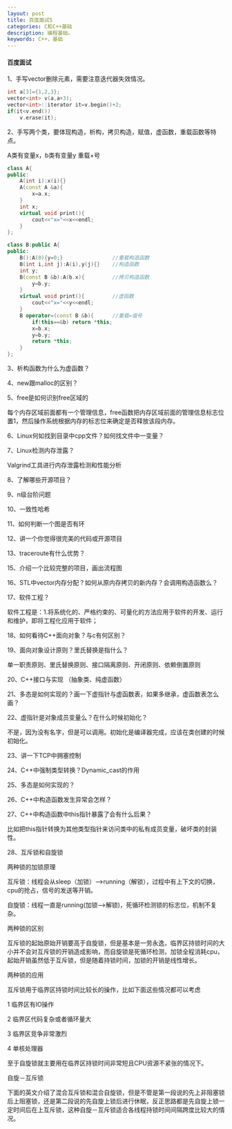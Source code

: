 ```yaml
---
layout: post
title: 百度面试5
categories: C和C++基础
description: 编程基础。
keywords: C++，基础
---
```


#### 百度面试

1、手写vector删除元素，需要注意迭代器失效情况。

```cpp
int a[3]={1,2,3};
vector<int> v(a,a+3);
vector<int>::iterator it=v.begin()+2;
if(it<v.end())
	v.erase(it);
```

2、手写两个类，要体现构造，析构，拷贝构造，赋值，虚函数，重载函数等特点。

A类有变量x，b类有变量y 重载+号

```cpp
class A{
public:
	A(int i):x(i){}
	A(const A &a){
		x=a.x;
	}
	int x;
	virtual void print(){         
		cout<<"x="<<x<<endl;
	}
};

class B:public A{
public:
	B():A(0){y=0;}                //重载构造函数
	B(int i,int j):A(i),y(j){}    //构造函数
	int y;
	B(const B &b):A(b.x){         //拷贝构造函数
		y=b.y;
	}
	virtual void print(){         //虚函数
		cout<<"x="<<y<<endl;
	}
	B operator=(const B &b){      //重载=值号
		if(this==&b) return *this;
		x=b.x;
		y=b.y;
		return *this;
	}
};
```

3、析构函数为什么为虚函数？

4、new跟malloc的区别？

5、free是如何识别free区域的

每个内存区域前面都有一个管理信息，free函数把内存区域前面的管理信息标志位置1，然后操作系统根据内存的标志位来确定是否释放该段内存。

6、Linux何如找到目录中cpp文件？如何找文件中一变量？

7、Linux检测内存泄露？

Valgrind工具进行内存泄露检测和性能分析

8、了解哪些开源项目？

9、n级台阶问题

10、一致性哈希

11、如何判断一个图是否有环

12、讲一个你觉得很完美的代码或开源项目

13、traceroute有什么优势？

15、介绍一个比较完整的项目，画出流程图

16、STL中vector内存分配？如何从原内存拷贝的新内存？会调用构造函数么？

17、软件工程？

软件工程是：1.将系统化的、严格约束的、可量化的方法应用于软件的开发、运行和维护，即将工程化应用于软件；

18、如何看待C++面向对象？与c有何区别？

19、面向对象设计原则？里氏替换是指什么？

单一职责原则、里氏替换原则、接口隔离原则、开闭原则、依赖倒置原则

20、C++接口与实现 （抽象类、纯虚函数）

21、多态是如何实现的？画一下虚指针与虚函数表，如果多继承，虚函数表怎么画？

22、虚指针是对象成员变量么？在什么时候初始化？

不是，因为没有名字，但是可以调用。初始化是编译器完成，应该在类创建的时候初始化。

23、讲一下TCP中拥塞控制

24、C++中强制类型转换？Dynamic_cast的作用

25、多态是如何实现的？

26、C++中构造函数发生异常会怎样？

27、C++中构造函数中this指针暴露了会有什么后果？

比如把this指针转换为其他类型指针来访问类中的私有成员变量，破坏类的封装性。

28、互斥锁和自旋锁

两种锁的加锁原理

互斥锁：线程会从sleep（加锁）——>running（解锁），过程中有上下文的切换，cpu的抢占，信号的发送等开销。

自旋锁：线程一直是running(加锁——>解锁)，死循环检测锁的标志位，机制不复杂。

两种锁的区别

互斥锁的起始原始开销要高于自旋锁，但是基本是一劳永逸，临界区持锁时间的大小并不会对互斥锁的开销造成影响，而自旋锁是死循环检测，加锁全程消耗cpu，起始开销虽然低于互斥锁，但是随着持锁时间，加锁的开销是线性增长。

两种锁的应用

互斥锁用于临界区持锁时间比较长的操作，比如下面这些情况都可以考虑

1 临界区有IO操作

2 临界区代码复杂或者循环量大

3 临界区竞争非常激烈

4 单核处理器

至于自旋锁就主要用在临界区持锁时间非常短且CPU资源不紧张的情况下。

自旋－互斥锁

下面的英文介绍了混合互斥锁和混合自旋锁，但是不管是第一段说的先上非阻塞锁后上阻塞锁，还是第二段说的先自旋上锁后进行休眠，反正思路都是先自旋上锁一定时间后在上互斥锁，这种自旋－互斥锁适合各线程持锁时间间隔跨度比较大的情况。